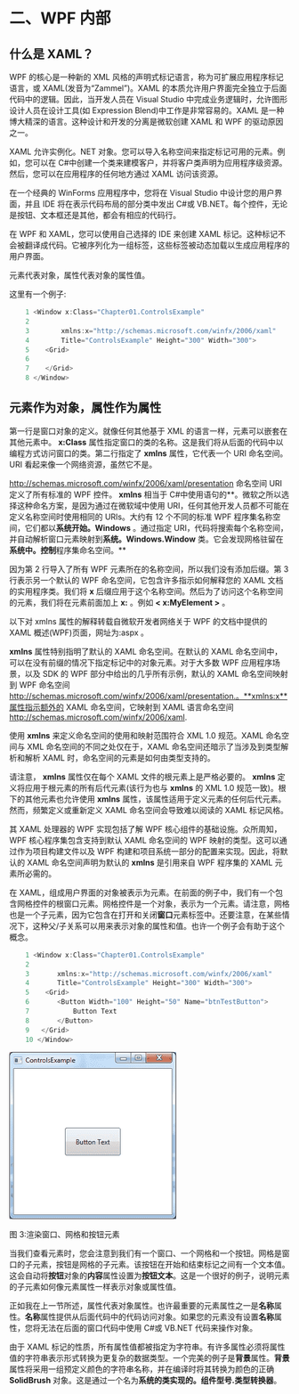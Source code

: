 # 二、WPF 内部

## 什么是 XAML？

WPF 的核心是一种新的 XML 风格的声明式标记语言，称为可扩展应用程序标记语言，或 XAML(发音为“Zammel”)。XAML 的本质允许用户界面完全独立于后面代码中的逻辑。因此，当开发人员在 Visual Studio 中完成业务逻辑时，允许图形设计人员在设计工具(如 Expression Blend)中工作是非常容易的。XAML 是一种博大精深的语言。这种设计和开发的分离是微软创建 XAML 和 WPF 的驱动原因之一。

XAML 允许实例化。NET 对象。您可以导入名称空间来指定标记可用的元素。例如，您可以在 C#中创建一个类来建模客户，并将客户类声明为应用程序级资源。然后，您可以在应用程序的任何地方通过 XAML 访问该资源。

在一个经典的 WinForms 应用程序中，您将在 Visual Studio 中设计您的用户界面，并且 IDE 将在表示代码布局的部分类中发出 C#或 VB.NET。每个控件，无论是按钮、文本框还是其他，都会有相应的代码行。

在 WPF 和 XAML，您可以使用自己选择的 IDE 来创建 XAML 标记。这种标记不会被翻译成代码。它被序列化为一组标签，这些标签被动态加载以生成应用程序的用户界面。

元素代表对象，属性代表对象的属性值。

这里有一个例子:

```cs
    1 <Window x:Class="Chapter01.ControlsExample"
    2        
    3        xmlns:x="http://schemas.microsoft.com/winfx/2006/xaml"
    4        Title="ControlsExample" Height="300" Width="300">
    5    <Grid>
    6  
    7    </Grid>
    8 </Window>

```

## 元素作为对象，属性作为属性

第一行是窗口对象的定义。就像任何其他基于 XML 的语言一样，元素可以嵌套在其他元素中。 **x:Class** 属性指定窗口的类的名称。这是我们将从后面的代码中以编程方式访问窗口的类。第二行指定了 **xmlns** 属性，它代表一个 URI 命名空间。URI 看起来像一个网络资源，虽然它不是。

http://schemas.microsoft.com/winfx/2006/xaml/presentation 命名空间 URI 定义了所有标准的 WPF 控件。 **xmlns** 相当于 C#中使用语句的**。微软之所以选择这种命名方案，是因为通过在微软域中使用 URI，任何其他开发人员都不可能在定义名称空间时使用相同的 URIs。大约有 12 个不同的标准 WPF 程序集名称空间，它们都以**系统开始。Windows** 。通过指定 URI，代码将搜索每个名称空间，并自动解析窗口元素映射到**系统。Windows.Window** 类。它会发现网格驻留在**系统中。控制**程序集命名空间。**

因为第 2 行导入了所有 WPF 元素所在的名称空间，所以我们没有添加后缀。第 3 行表示另一个默认的 WPF 命名空间，它包含许多指示如何解释您的 XAML 文档的实用程序类。我们将 **x** 后缀应用于这个名称空间。然后为了访问这个名称空间的元素，我们将在元素前面加上 **x:** 。例如 **< x:MyElement >** 。

以下对 xmlns 属性的解释转载自微软开发者网络关于 WPF 的文档中提供的 XAML 概述(WPF)页面，网址为:aspx 。

**xmlns** 属性特别指明了默认的 XAML 命名空间。在默认的 XAML 命名空间中，可以在没有前缀的情况下指定标记中的对象元素。对于大多数 WPF 应用程序场景，以及 SDK 的 WPF 部分中给出的几乎所有示例，默认的 XAML 命名空间映射到 WPF 命名空间 http://schemas.microsoft.com/winfx/2006/xaml/presentation.。**xmlns:x**属性指示额外的 XAML 命名空间，它映射到 XAML 语言命名空间 http://schemas.microsoft.com/winfx/2006/xaml.

使用 **xmlns** 来定义命名空间的使用和映射范围符合 XML 1.0 规范。XAML 命名空间与 XML 命名空间的不同之处仅在于，XAML 命名空间还暗示了当涉及到类型解析和解析 XAML 时，命名空间的元素是如何由类型支持的。

请注意， **xmlns** 属性仅在每个 XAML 文件的根元素上是严格必要的。 **xmlns** 定义将应用于根元素的所有后代元素(该行为也与 **xmlns** 的 XML 1.0 规范一致)。根下的其他元素也允许使用 **xmlns** 属性，该属性适用于定义元素的任何后代元素。然而，频繁定义或重新定义 XAML 命名空间会导致难以阅读的 XAML 标记风格。

其 XAML 处理器的 WPF 实现包括了解 WPF 核心组件的基础设施。众所周知，WPF 核心程序集包含支持到默认 XAML 命名空间的 WPF 映射的类型。这可以通过作为项目构建文件以及 WPF 构建和项目系统一部分的配置来实现。因此，将默认的 XAML 命名空间声明为默认的 **xmlns** 是引用来自 WPF 程序集的 XAML 元素所必需的。

在 XAML，组成用户界面的对象被表示为元素。在前面的例子中，我们有一个包含网格控件的根窗口元素。网格控件是一个对象，表示为一个元素。请注意，网格也是一个子元素，因为它包含在打开和关闭**窗口**元素标签中。还要注意，在某些情况下，这种父/子关系可以用来表示对象的属性和值。也许一个例子会有助于这个概念。

```cs
    1 <Window x:Class="Chapter01.ControlsExample"
    2       
    3       xmlns:x="http://schemas.microsoft.com/winfx/2006/xaml"
    4       Title="ControlsExample" Height="300" Width="300">
    5    <Grid>
    6       <Button Width="100" Height="50" Name="btnTestButton">  
    7           Button Text
    8       </Button>
    9   </Grid>
    10 </Window>

```

![](img/image005.png)

图 3:渲染窗口、网格和按钮元素

当我们查看元素时，您会注意到我们有一个窗口、一个网格和一个按钮。网格是窗口的子元素，按钮是网格的子元素。该按钮在开始和结束标记之间有一个文本值。这会自动将**按钮**对象的**内容**属性设置为**按钮文本**。这是一个很好的例子，说明元素的子元素如何像元素属性一样表示对象或属性值。

正如我在上一节所述，属性代表对象属性。也许最重要的元素属性之一是**名称**属性。**名称**属性提供从后面代码中的代码访问对象。如果您的元素没有设置**名称**属性，您将无法在后面的窗口代码中使用 C#或 VB.NET 代码来操作对象。

由于 XAML 标记的性质，所有属性值都被指定为字符串。有许多属性必须将属性值的字符串表示形式转换为更复杂的数据类型。一个完美的例子是**背景**属性。**背景**属性将采用一组预定义颜色的字符串名称，并在编译时将其转换为颜色的正确 **SolidBrush** 对象。这是通过一个名为**系统的类实现的。组件型号.类型转换器**。